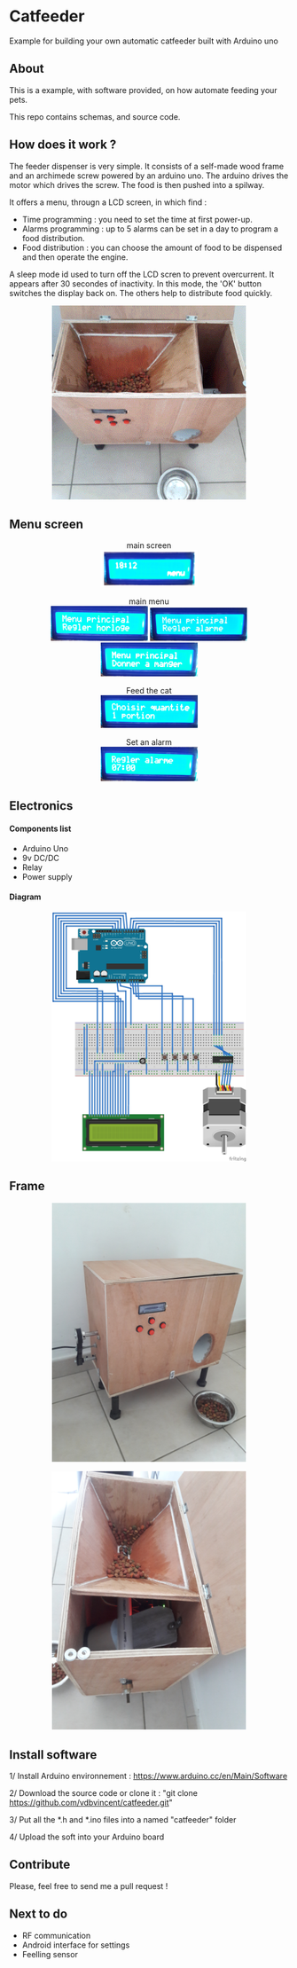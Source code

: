 # Catfeeder

Example for building your own automatic catfeeder built with Arduino uno


## About

This is a example, with software provided, on how automate feeding your pets.

This repo contains schemas, and source code.

## How does it work ?

The feeder dispenser is very simple.
It consists of a self-made wood frame and an archimede screw powered by an arduino uno.
The arduino drives the motor which drives the screw. The food is then pushed into a spilway.

It offers a menu, througn a LCD screen, in which find :
- Time programming : you need to set the time at first power-up.
- Alarms programming : up to 5 alarms can be set in a day to program a food distribution.
- Food distribution : you can choose the amount of food to be dispensed and then operate the engine.

A sleep mode id used to turn off the LCD scren to prevent overcurrent. It appears after 30 secondes of inactivity.
In this mode, the 'OK' button switches the display back on. The others help to distribute food quickly.

<p align="center">
  <img src="pic/2017-06-12_18_11_39.gif" width="350"/>
</p>

## Menu screen

<p align="center">
  main screen  <br />
  <img src="https://github.com/vdbvincent/catfeeder/blob/master/pic/menu.png" width="175"/>
</p>

<p align="center">
  main menu  <br />
  <img src="https://github.com/vdbvincent/catfeeder/blob/master/pic/mp_regler_horloge.jpg" width="175"/>
  <img src="https://github.com/vdbvincent/catfeeder/blob/master/pic/mp_regler_alarme.jpg" width="175"/>
  <img src="https://github.com/vdbvincent/catfeeder/blob/master/pic/mp_dam.jpg" width="175"/>
</p>

<p align="center">
  Feed the cat  <br />
  <img src="https://github.com/vdbvincent/catfeeder/blob/master/pic/quantite.jpg" width="175"/>
</p>

<p align="center">
  Set an alarm  <br />
  <img src="https://github.com/vdbvincent/catfeeder/blob/master/pic/regler_al.jpg" width="175"/>
</p>

## Electronics
#### Components list
- Arduino Uno
- 9v DC/DC
- Relay
- Power supply

#### Diagram
<p align="center">
  <img src="https://github.com/vdbvincent/catfeeder/blob/master/schema/shema_catfeeder.jpg" width="350"/>
</p>

## Frame

<p align="center">
  <img src="https://github.com/vdbvincent/catfeeder/blob/master/pic/20170612_181236.jpg" width="350"/>
</p>

<p align="center">
  <img src="https://github.com/vdbvincent/catfeeder/blob/master/pic/20170612_181248.jpg" width="350"/>
</p>

## Install software
1/ Install Arduino environnement : https://www.arduino.cc/en/Main/Software

2/ Download the source code or clone it : "git clone https://github.com/vdbvincent/catfeeder.git"

3/ Put all the *.h and *.ino files into a named "catfeeder" folder

4/ Upload the soft into your Arduino board

## Contribute
Please, feel free to send me a pull request !

## Next to do
* RF communication
* Android interface for settings
* Feelling sensor
